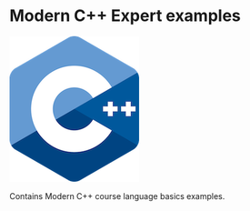 # Modern C++ Expert examples

![logo](../../docs/pictures/logo.png)

Contains Modern C++ course language basics examples.
